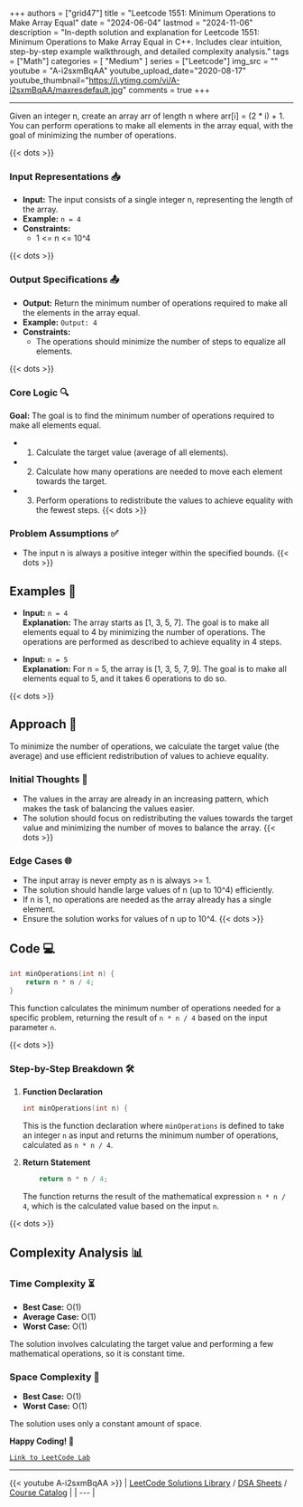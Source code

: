 
+++
authors = ["grid47"]
title = "Leetcode 1551: Minimum Operations to Make Array Equal"
date = "2024-06-04"
lastmod = "2024-11-06"
description = "In-depth solution and explanation for Leetcode 1551: Minimum Operations to Make Array Equal in C++. Includes clear intuition, step-by-step example walkthrough, and detailed complexity analysis."
tags = ["Math"]
categories = [
    "Medium"
]
series = ["Leetcode"]
img_src = ""
youtube = "A-i2sxmBqAA"
youtube_upload_date="2020-08-17"
youtube_thumbnail="https://i.ytimg.com/vi/A-i2sxmBqAA/maxresdefault.jpg"
comments = true
+++



---
Given an integer n, create an array arr of length n where arr[i] = (2 * i) + 1. You can perform operations to make all elements in the array equal, with the goal of minimizing the number of operations.
<!--more-->
{{< dots >}}
### Input Representations 📥
- **Input:** The input consists of a single integer n, representing the length of the array.
- **Example:** `n = 4`
- **Constraints:**
	- 1 <= n <= 10^4

{{< dots >}}
### Output Specifications 📤
- **Output:** Return the minimum number of operations required to make all the elements in the array equal.
- **Example:** `Output: 4`
- **Constraints:**
	- The operations should minimize the number of steps to equalize all elements.

{{< dots >}}
### Core Logic 🔍
**Goal:** The goal is to find the minimum number of operations required to make all elements equal.

- 1. Calculate the target value (average of all elements).
- 2. Calculate how many operations are needed to move each element towards the target.
- 3. Perform operations to redistribute the values to achieve equality with the fewest steps.
{{< dots >}}
### Problem Assumptions ✅
- The input n is always a positive integer within the specified bounds.
{{< dots >}}
## Examples 🧩
- **Input:** `n = 4`  \
  **Explanation:** The array starts as [1, 3, 5, 7]. The goal is to make all elements equal to 4 by minimizing the number of operations. The operations are performed as described to achieve equality in 4 steps.

- **Input:** `n = 5`  \
  **Explanation:** For n = 5, the array is [1, 3, 5, 7, 9]. The goal is to make all elements equal to 5, and it takes 6 operations to do so.

{{< dots >}}
## Approach 🚀
To minimize the number of operations, we calculate the target value (the average) and use efficient redistribution of values to achieve equality.

### Initial Thoughts 💭
- The values in the array are already in an increasing pattern, which makes the task of balancing the values easier.
- The solution should focus on redistributing the values towards the target value and minimizing the number of moves to balance the array.
{{< dots >}}
### Edge Cases 🌐
- The input array is never empty as n is always >= 1.
- The solution should handle large values of n (up to 10^4) efficiently.
- If n is 1, no operations are needed as the array already has a single element.
- Ensure the solution works for values of n up to 10^4.
{{< dots >}}
## Code 💻
```cpp
int minOperations(int n) {
    return n * n / 4;
}
```

This function calculates the minimum number of operations needed for a specific problem, returning the result of `n * n / 4` based on the input parameter `n`.

{{< dots >}}
### Step-by-Step Breakdown 🛠️
1. **Function Declaration**
	```cpp
	int minOperations(int n) {
	```
	This is the function declaration where `minOperations` is defined to take an integer `n` as input and returns the minimum number of operations, calculated as `n * n / 4`.

2. **Return Statement**
	```cpp
	    return n * n / 4;
	```
	The function returns the result of the mathematical expression `n * n / 4`, which is the calculated value based on the input `n`.

{{< dots >}}
## Complexity Analysis 📊
### Time Complexity ⏳
- **Best Case:** O(1)
- **Average Case:** O(1)
- **Worst Case:** O(1)

The solution involves calculating the target value and performing a few mathematical operations, so it is constant time.

### Space Complexity 💾
- **Best Case:** O(1)
- **Worst Case:** O(1)

The solution uses only a constant amount of space.

**Happy Coding! 🎉**


[`Link to LeetCode Lab`](https://leetcode.com/problems/minimum-operations-to-make-array-equal/description/)

---
{{< youtube A-i2sxmBqAA >}}
| [LeetCode Solutions Library](https://grid47.xyz/leetcode/) / [DSA Sheets](https://grid47.xyz/sheets/) / [Course Catalog](https://grid47.xyz/courses/) |
| --- |
